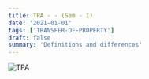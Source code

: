 ```yaml
---
title: TPA - - (Sem - I)
date: '2021-01-01'
tags: ['TRANSFER-OF-PROPERTY']
draft: false
summary: 'Definitions and differences'
---
```


![TPA](/static/subjects/tpa/TPA.svg)
